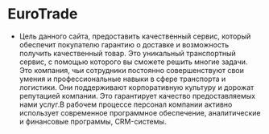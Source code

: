 # EuroTrade

- Цель данного сайта, предоставить качественный сервис, который обеспечит покупателю гарантию о доставке и возможность получить качественный товар. Это уникальный транспортный сервис, с помощью которого вы сможете решить многие задачи. Это компания, чьи сотрудники постоянно совершенствуют свои умения и профессиональные навыки в сфере транспорта и логистики. Они поддерживают корпоративную культуру и дорожат репутацией компании. Это гарантирует качество предоставляемых нами услуг.В рабочем процессе персонал компании активно использует современное программное обеспечение, аналитические и финансовые программы, CRM-системы.
